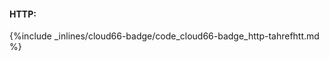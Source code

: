 <!-- post: -->

#### HTTP:



{%include _inlines/cloud66-badge/code_cloud66-badge_http-tahrefhtt.md %}



